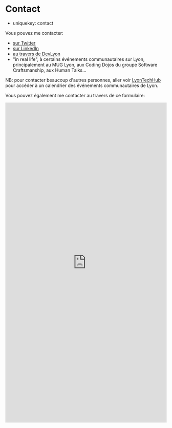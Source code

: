Contact
=======

- uniquekey: contact

Vous pouvez me contacter:

* [sur Twitter](https://twitter.com/clem_bouillier)
* [sur LinkedIn](https://www.linkedin.com/in/clementbouillier)
* [au travers de DevLyon](http://www.devlyon.fr)
* "in real life", à certains événements communautaires sur Lyon, principalement au MUG Lyon, aux Coding Dojos du groupe Software Craftsmanship, aux Human Talks...

NB: pour contacter beaucoup d'autres personnes, aller voir [LyonTechHub](http://www.lyontechhub.com) pour accéder à un calendrier des événements communautaires de Lyon.

Vous pouvez également me contacter au travers de ce formulaire:

<iframe src="https://docs.google.com/forms/d/e/1FAIpQLSexwSPxrmjCps0180e8hScgaUxffNUH6g1XPcAsRsT3Mnv6DQ/viewform?embedded=true#start=embed" width="100%" frameborder="0" marginheight="0" marginwidth="0" height="1000px">Loading...</iframe>
